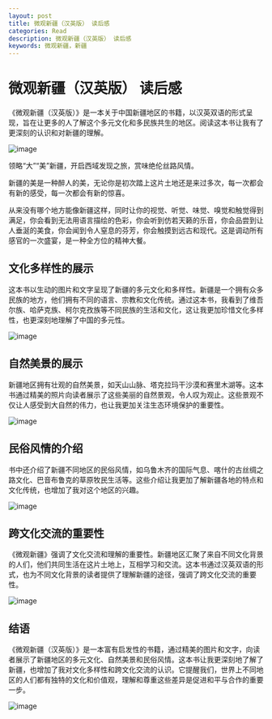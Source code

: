 ```yaml
---
layout: post
title: 微观新疆（汉英版） 读后感
categories: Read
description: 微观新疆（汉英版） 读后感
keywords: 微观新疆，新疆
---
```


# 微观新疆（汉英版） 读后感

《微观新疆（汉英版）》是一本关于中国新疆地区的书籍，以汉英双语的形式呈现，旨在让更多的人了解这个多元文化和多民族共生的地区。阅读这本书让我有了更深刻的认识和对新疆的理解。

![image](https://github.com/weakchen007/aiwv.github.io/assets/58799395/6f2d495f-0f92-48d5-831b-4e49edb09ef9)

领略“大”“美”新疆，开启西域发现之旅，赏味绝伦丝路风情。

新疆的美是一种醉人的美，无论你是初次踏上这片土地还是来过多次，每一次都会有新的感受，每一次都会有新的惊喜。

从来没有哪个地方能像新疆这样，同时让你的视觉、听觉、味觉、嗅觉和触觉得到满足，你会看到无法用语言描绘的色彩，你会听到仿若天籁的乐音，你会品尝到让人垂涎的美食，你会闻到令人窒息的芬芳，你会触摸到远古和现代。这是调动所有感官的一次盛宴，是一种全方位的精神大餐。

## 文化多样性的展示

这本书以生动的图片和文字呈现了新疆的多元文化和多样性。新疆是一个拥有众多民族的地方，他们拥有不同的语言、宗教和文化传统。通过这本书，我看到了维吾尔族、哈萨克族、柯尔克孜族等不同民族的生活和文化，这让我更加珍惜文化多样性，也更深刻地理解了中国的多元性。

![image](https://github.com/weakchen007/aiwv.github.io/assets/58799395/0b6a9450-d7f9-4ed7-9521-a0f8ab13378c)

## 自然美景的展示

新疆地区拥有壮观的自然美景，如天山山脉、塔克拉玛干沙漠和赛里木湖等。这本书通过精美的照片向读者展示了这些美丽的自然景观，令人叹为观止。这些景观不仅让人感受到大自然的伟力，也让我更加关注生态环境保护的重要性。

![image](https://github.com/weakchen007/aiwv.github.io/assets/58799395/65443e51-8d55-437a-86ae-f413dcaebe96)

## 民俗风情的介绍

书中还介绍了新疆不同地区的民俗风情，如乌鲁木齐的国际气息、喀什的古丝绸之路文化、巴音布鲁克的草原牧民生活等。这些介绍让我更加了解新疆各地的特点和文化传统，也增加了我对这个地区的兴趣。

![image](https://github.com/weakchen007/aiwv.github.io/assets/58799395/6e6bd788-0567-464a-9788-40745bd71db8)

## 跨文化交流的重要性

《微观新疆》强调了文化交流和理解的重要性。新疆地区汇聚了来自不同文化背景的人们，他们共同生活在这片土地上，互相学习和交流。这本书通过汉英双语的形式，也为不同文化背景的读者提供了理解新疆的途径，强调了跨文化交流的重要性。

![image](https://github.com/weakchen007/aiwv.github.io/assets/58799395/4485e2d4-ac8c-488c-b940-411ed8e5e659)

## 结语

《微观新疆（汉英版）》是一本富有启发性的书籍，通过精美的图片和文字，向读者展示了新疆地区的多元文化、自然美景和民俗风情。这本书让我更深刻地了解了新疆，也增加了我对文化多样性和跨文化交流的认识。它提醒我们，世界上不同地区的人们都有独特的文化和价值观，理解和尊重这些差异是促进和平与合作的重要一步。

![image](https://github.com/weakchen007/aiwv.github.io/assets/58799395/e6e5e96b-95f5-4642-b8da-5ab9f82aeff4)

